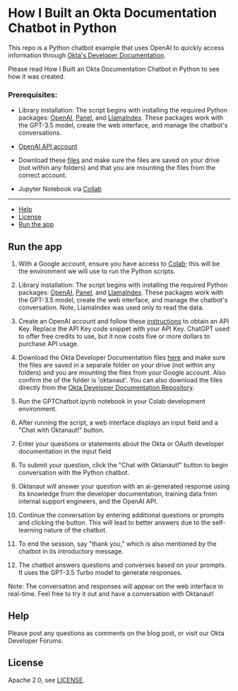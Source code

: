 # How I Built an Okta Documentation Chatbot in Python

This repo is a Python chatbot example that uses OpenAI to quickly access information through [Okta's Developer Documentation](https://developer.okta.com). 

Please read How I Built an Okta Documentation Chatbot in Python to see how it was created.

### Prerequisites:

- Library installation: The script begins with installing the required Python packages: [OpenAI](https://pypi.org/project/openai/), [Panel](https://panel.holoviz.org/getting_started/installation.html), and [LlamaIndex](https://pypi.org/project/llama-index/). These packages work with the GPT-3.5 model, create the web interface, and manage the chatbot's conversations.

- [OpenAI API account](https://help.openai.com/en/articles/4936850-where-do-i-find-my-api-key) 

- Download these [files](https://drive.google.com/drive/folders/11W-cjmkTztmnGgJCsJRtE395Iji6JX53?usp=share_link) and make sure the files are saved on your drive (not within any folders) and that you are mounting the files from the correct account.
- Jupyter Notebook via [Collab](https://colab.google/) 
---
- [Help](https://github.com/oktadev/okta-python-chatbot-example/edit/main/README.md#help)
- [License](https://github.com/oktadev/okta-python-chatbot-example/edit/main/README.md#license)
- [Run the app](https://github.com/oktadev/okta-python-chatbot-example/edit/main/README.md#run-the-app)


## Run the app
1. With a Google account, ensure you have access to [Colab](https://colab.google/); this will be the environment we will use to run the Python scripts. 

2. Library installation: The script begins with installing the required Python packages: [OpenAI](https://pypi.org/project/openai/), [Panel](https://panel.holoviz.org/getting_started/installation.html), and [LlamaIndex](https://pypi.org/project/llama-index/). These packages work with the GPT-3.5 model, create the web interface, and manage the chatbot's conversation. Note, LlamaIndex was used only to read the data.

3. Create an OpenAI account and follow these [instructions](https://help.openai.com/en/articles/4936850-where-do-i-find-my-api-key) to obtain an API Key. Replace the API Key code snippet with your API Key. ChatGPT used to offer free credits to use, but it now costs five or more dollars to purchase API usage.

4. Download the Okta Developer Documentation files [here](https://github.com/oktadev/okta-python-chatbot-example/tree/tar-file) and make sure the files are saved in a 
 separate folder on your drive (not within any folders) and you are mounting the files from your Google account. Also confirm the of the folder is 'oktanaut'. You can also download the files directly from the [Okta Developer Documentation Repository](https://github.com/okta/okta-developer-docs).

5. Run the GPTChatbot.ipynb notebook in your Colab development environment.

6. After running the script, a web interface displays an input field and a "Chat with Oktanaut!" button.

7. Enter your questions or statements about the Okta or OAuth developer documentation in the input field

8. To submit your question, click the "Chat with Oktanaut!" button to begin conversation with the Python chatbot.

9. Oktanaut will answer your question with an ai-generated response using its knowledge from the developer documentation, training data from internal support engineers, and the OpenAI API.

10. Continue the conversation by entering additional questions or prompts and clicking the button. This will lead to better answers due to the self-learning nature of the chatbot.

11. To end the session, say "thank you," which is also mentioned by the chatbot in its introductory message.

12. The chatbot answers questions and converses based on your prompts. It uses the GPT-3.5 Turbo model to generate responses.

Note: The conversation and responses will appear on the web interface in real-time. Feel free to try it out and have a conversation with Oktanaut!


## Help
Please post any questions as comments on the blog post, or visit our Okta Developer Forums.

## License
Apache 2.0, see [LICENSE](https://github.com/oktadev/okta-python-chatbot-example/blob/main/LICENSE).
